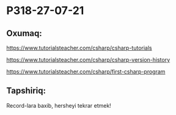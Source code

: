# P318-27-07-21

## Oxumaq:

https://www.tutorialsteacher.com/csharp/csharp-tutorials

https://www.tutorialsteacher.com/csharp/csharp-version-history

https://www.tutorialsteacher.com/csharp/first-csharp-program

## Tapshiriq:

Record-lara baxib, hersheyi tekrar etmek!

